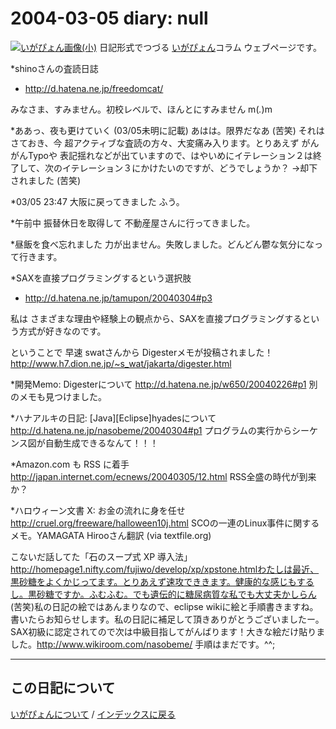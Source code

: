 2004-03-05 diary: null
=====================================================================================================
[![いがぴょん画像(小)](https://igapyon.github.io/diary/images/iga200306s.jpg "いがぴょん")](https://igapyon.github.io/diary/memo/memoigapyon.html) 日記形式でつづる [いがぴょん](https://igapyon.github.io/diary/memo/memoigapyon.html)コラム ウェブページです。

*shinoさんの査読日誌

* http://d.hatena.ne.jp/freedomcat/

みなさま、すみません。初校レベルで、ほんとにすみません m(_._)m

*ああっ、夜も更けていく (03/05未明に記載)
あはは。限界だなあ (苦笑)
それはさておき、今 超アクティブな査読の方々、大変痛み入ります。とりあえず がんがんTypoや 表記揺れなどが出ていますので、はやいめにイテレーション２は終了して、次のイテレーション３にかけたいのですが、どうでしょうか？
→却下されました (苦笑)

*03/05 23:47 大阪に戻ってきました
ふう。

*午前中 振替休日を取得して
不動産屋さんに行ってきました。

*昼飯を食べ忘れました
力が出ません。失敗しました。どんどん鬱な気分になって行きます。

*SAXを直接プログラミングするという選択肢

* http://d.hatena.ne.jp/tamupon/20040304#p3

私は さまざまな理由や経験上の観点から、SAXを直接プログラミングするという方式が好きなのです。

ということで 早速 swatさんから Digesterメモが投稿されました！
http://www.h7.dion.ne.jp/~s_wat/jakarta/digester.html

*開発Memo: Digesterについて
http://d.hatena.ne.jp/w650/20040226#p1
別のメモも見つけました。

*ハナアルキの日記: [Java][Eclipse]hyadesについて
http://d.hatena.ne.jp/nasobeme/20040304#p1
プログラムの実行からシーケンス図が自動生成できるなんて！！！

*Amazon.com も RSS に着手
http://japan.internet.com/ecnews/20040305/12.html
RSS全盛の時代が到来か？

*ハロウィーン文書 X: お金の流れに身を任せ
http://cruel.org/freeware/halloween10j.html
SCOの一連のLinux事件に関するメモ。YAMAGATA Hirooさん翻訳 (via textfile.org)


こないだ話してた「石のスープ式 XP 導入法」　http://homepage1.nifty.com/fujiwo/develop/xp/xpstone.htmlわたしは最近、黒砂糖をよくかじってます。とりあえず速攻でききます。健康的な感じもするし。黒砂糖ですか。ふむふむ。でも遺伝的に糖尿病質な私でも大丈夫かしらん (苦笑)私の日記の絵ではあんまりなので、eclipse wikiに絵と手順書きますね。書いたらお知らせします。私の日記に補足して頂きありがとうございましたー。SAX初級に認定されてので次は中級目指してがんばります！大きな絵だけ貼りました。http://www.wikiroom.com/nasobeme/ 手順はまだです。^^;


----------------------------------------------------------------------------------------------------

## この日記について
[いがぴょんについて](https://igapyon.github.io/diary/memo/memoigapyon.html) / [インデックスに戻る](https://igapyon.github.io/diary/idxall.html)
